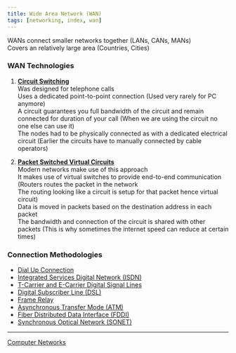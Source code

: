 ```yaml
---
title: Wide Area Network (WAN)
tags: [networking, index, wan]
---
```


WANs connect smaller networks together (LANs, CANs, MANs)  
Covers an relatively large area (Countries, Cities)

### WAN Technologies

1. **<u>Circuit Switching</u>**  
   Was designed for telephone calls  
   Uses a dedicated point-to-point connection (Used very rarely for PC anymore)  
   A circuit guarantees you full bandwidth of the circuit and remain connected for duration of your call (When we are using the circuit no one else can use it)  
   The nodes had to be physically connected as with a dedicated electrical circuit (Earlier the circuits have to manually connected by cable operators)

2. **<u>Packet Switched Virtual Circuits</u>**  
   Modern networks make use of this approach  
   It makes use of virtual switches to provide end-to-end communication (Routers routes the packet in the network  
   The routing looking like a circuit is setup for that packet hence virtual circuit)  
   Data is moved in packets based on the destination address in each packet  
   The bandwidth and connection of the circuit is shared with other packets (This is why sometimes the internet speed can reduce at certain times)

### Connection Methodologies

- [Dial Up Connection](Connection%20Methodologies/Dial%20Up%20Connection.md)
- [Integrated Services Digital Network (ISDN)](Connection%20Methodologies/Integrated%20Services%20Digital%20Network%20%28ISDN%29.md)
- [T-Carrier and E-Carrier Digital Signal Lines](Connection%20Methodologies/T-Carrier%20and%20E-Carrier%20Digital%20Signal%20Lines.md)
- [Digital Subscriber Line (DSL)](Connection%20Methodologies/Digital%20Subscriber%20Line%20%28DSL%29.md)
- [Frame Relay](Connection%20Methodologies/Frame%20Relay.md)
- [Asynchronous Transfer Mode (ATM)](Connection%20Methodologies/Asynchronous%20Transfer%20Mode%20%28ATM%29.md)
- [Fiber Distributed Data Interface (FDDI)](Connection%20Methodologies/Fiber%20Distributed%20Data%20Interface%20%28FDDI%29.md)
- [Synchronous Optical Network (SONET)](Connection%20Methodologies/Synchronous%20Optical%20Network%20%28SONET%29.md)

---

[Computer Networks](../Computer%20Networks.md)